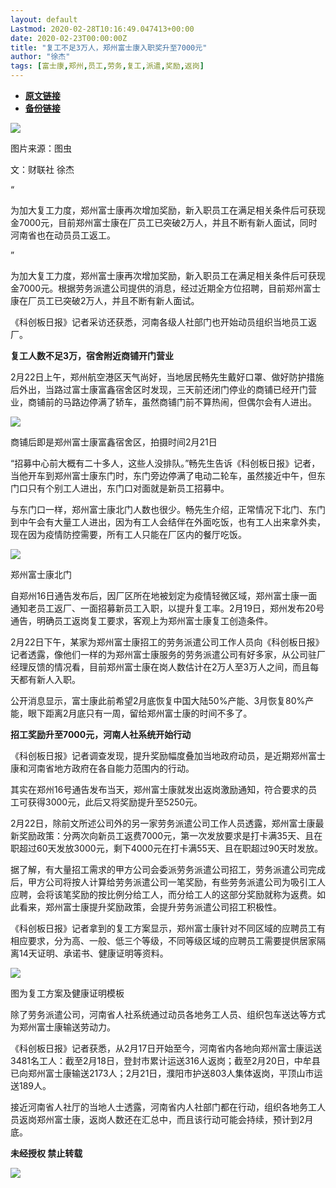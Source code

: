 ```yaml
---
layout: default
Lastmod: 2020-02-28T10:16:49.047413+00:00
date: 2020-02-23T00:00:00Z
title: "复工不足3万人，郑州富士康入职奖升至7000元"
author: "徐杰"
tags: [富士康,郑州,员工,劳务,复工,派遣,奖励,返岗]
---
```


* [**原文链接**](https://mp.weixin.qq.com/s/Ra7aDvTs58qa7DhuhofJZQ)
* [**备份链接**](http://archive.today/0sLRe)


![](/images/post/a34166eec37f7595ef2c89f8c2c0ac9f.jpg)

图片来源：图虫

  

文：财联社 徐杰  

  

  

“

  

为加大复工力度，郑州富士康再次增加奖励，新入职员工在满足相关条件后可获现金7000元，目前郑州富士康在厂员工已突破2万人，并且不断有新人面试，同时河南省也在动员员工返工。

  

”

为加大复工力度，郑州富士康再次增加奖励，新入职员工在满足相关条件后可获现金7000元。根据劳务派遣公司提供的消息，经过近期全方位招聘，目前郑州富士康在厂员工已突破2万人，并且不断有新人面试。

《科创板日报》记者采访还获悉，河南各级人社部门也开始动员组织当地员工返厂。

  

  

**复工人数不足3万，宿舍附近商铺开门营业**  

2月22日上午，郑州航空港区天气尚好，当地居民畅先生戴好口罩、做好防护措施后外出，当路过富士康富鑫宿舍区时发现，三天前还闭门停业的商铺已经开门营业，商铺前的马路边停满了轿车，虽然商铺门前不算热闹，但偶尔会有人进出。

![](/images/post/1f2e4a266987799f5cf01402aeae9266.jpg)

商铺后即是郑州富士康富鑫宿舍区，拍摄时间2月21日

“招募中心前大概有二十多人，这些人没排队。”畅先生告诉《科创板日报》记者，当他开车到郑州富士康东门时，东门旁边停满了电动二轮车，虽然接近中午，但东门口只有个别工人进出，东门口对面就是新员工招募中。

与东门口一样，郑州富士康北门人数也很少。畅先生介绍，正常情况下北门、东门到中午会有大量工人进出，因为有工人会结伴在外面吃饭，也有工人出来拿外卖，现在因为疫情防控需要，所有工人只能在厂区内的餐厅吃饭。

![](/images/post/6472f350395f42f52fd23a19b0fc0660.jpg)

郑州富士康北门

自郑州16日通告发布后，因厂区所在地被划定为疫情轻微区域，郑州富士康一面通知老员工返厂、一面招募新员工入职，以提升复工率。2月19日，郑州发布20号通告，明确员工返岗复工要求，客观上为郑州富士康复工创造条件。

2月22日下午，某家为郑州富士康招工的劳务派遣公司工作人员向《科创板日报》记者透露，像他们一样的为郑州富士康服务的劳务派遣公司有好多家，从公司驻厂经理反馈的情况看，目前郑州富士康在岗人数估计在2万人至3万人之间，而且每天都有新人入职。

公开消息显示，富士康此前希望2月底恢复中国大陆50%产能、3月恢复80%产能，眼下距离2月底只有一周，留给郑州富士康的时间不多了。

  

  

**招工奖励升至7000元，河南人社系统开始行动**  

《科创板日报》记者调查发现，提升奖励幅度叠加当地政府动员，是近期郑州富士康和河南省地方政府在各自能力范围内的行动。

其实在郑州16号通告发布当天，郑州富士康就发出返岗激励通知，符合要求的员工可获得3000元，此后又将奖励提升至5250元。

2月22日，除前文所述公司外的另一家劳务派遣公司工作人员透露，郑州富士康最新奖励政策：分两次向新员工返费7000元，第一次发放要求是打卡满35天、且在职超过60天发放3000元，剩下4000元在打卡满55天、且在职超过90天时发放。

据了解，有大量招工需求的甲方公司会委派劳务派遣公司招工，劳务派遣公司完成后，甲方公司将按人计算给劳务派遣公司一笔奖励，有些劳务派遣公司为吸引工人应聘，会将该笔奖励的按比例分给工人，而分给工人的这部分奖励就称为返费。如此看来，郑州富士康提升奖励政策，会提升劳务派遣公司招工积极性。

《科创板日报》记者拿到的复工方案显示，郑州富士康针对不同区域的应聘员工有相应要求，分为高、一般、低三个等级，不同等级区域的应聘员工需要提供居家隔离14天证明、承诺书、健康证明等资料。

![](/images/post/b32cc8e0a4d1a4177562045dc6021e3c.jpg)

图为复工方案及健康证明模板

除了劳务派遣公司，河南省人社系统通过动员各地务工人员、组织包车送达等方式为郑州富士康输送劳动力。

《科创板日报》记者获悉，从2月17日开始至今，河南省内各地向郑州富士康运送3481名工人：截至2月18日，登封市累计运送316人返岗；截至2月20日，中牟县已向郑州富士康输送2173人；2月21日，濮阳市护送803人集体返岗，平顶山市运送189人。

接近河南省人社厅的当地人士透露，河南省内人社部门都在行动，组织各地务工人员返岗郑州富士康，返岗人数还在汇总中，而且该行动可能会持续，预计到2月底。

  

**未经授权 禁止转载**

  

  

![](/images/post/3ef9527fd7edfb43b0c70486c7a956af.jpg)

